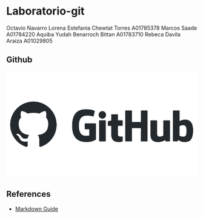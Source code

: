 # Laboratorio-git
Octavio Navarro
Lorena Estefania Chewtat Torres A01785378
Marcos Saade A01784220
Aquiba Yudah Benarroch Bittan A01783710
Rebeca Davila Araiza A01029805

## Github

![Github logo](/images/github-logo.png)

## References

- [Markdown Guide](https://www.markdownguide.org/)